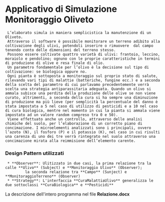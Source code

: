 # Applicativo di Simulazione Monitoraggio Oliveto
     L’elaborato simula in maniera semplicistica la manutenzione di un Oliveto.
     Attraverso il software è possibile monitorare un terreno adibito alla coltivazione degli ulivi, potendoli inserire o rimuovere  dal campo tenendo conto delle dimensioni del terreno stesso.
     Possono essere coltivate quattro varietà di ulivi: frantoio, leccino, moraiolo e pendolino; ognuno con le proprie caratteristiche in termini di produzione di olive e resa finale di olio. 
     Un parametro fondamentale per l’olivo è la decisione sul tipo di coltivazione: se biologica oppure no.
     Ogni pianta è sottoposta a monitoraggio sul proprio stato di salute, rilevando vari tipi di malattie (batteriche, fungine ecc.) e a seconda della scelta del parametro di cui parlavamo precedentemente verrà scelta una strategia antiparassitaria adeguata. Quando un olivo si ammala subisce una perdita della produzione delle olive se non viene curato, altrimenti, a seconda della cura si ha sempre una diminuzione di produzione ma più lieve (per semplicità la percentuale del danno è stata impostata a 5 nel caso di utilizzo di pesticidi e a 10 nel caso di cura biologica, mentre nel momento in cui la pianta si ammala viene impostato ad un valore random compreso tra 0 e 50). 
     Viene effettuato anche un controllo, attraverso delle analisi chimiche del suolo, per l’elaborazione di un corretto piano di concimazione. I microelementi analizzati sono i principali, ovvero l’azoto (N), il fosforo (P) e il potassio (K), nel caso in cui risulti una carenza di uno dei tre verrà rintegrato nel suolo attraverso una concimazione mirata alla reimmisione dell’elemento carente.


### Design Pattern utilizzati 
     * **Observer**: Ulitizzato in due casi, la prima relazione tra la calle **Ulivo** (Subject) e **Monitoraggio Ulivo** (Observer);
		     la seconda relazione tra **Campo** (Sunject) e **MonitoraggioTerreno** (Observer)
     * **Strategy**: L'interfaccia **CuraMalattiaUlivo** generalizza le due sottoclassi **CuraBiologica** e **Pesticidi**


La descrizione dell'intero programma nel file **Relazione.docx**